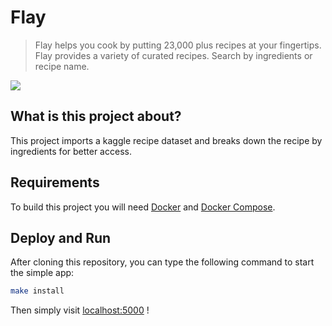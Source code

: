 # Flay
 > Flay helps you cook by putting 23,000 plus recipes at your fingertips. Flay provides a variety of curated recipes. Search by ingredients or recipe name.

<img src="images/Homepage.png" align="center"/>

## What is this project about?

This project imports a kaggle recipe dataset and breaks down the recipe by ingredients for better access.

## Requirements

To build this project you will need [Docker][Docker Install] and [Docker Compose][Docker Compose Install].

## Deploy and Run

After cloning this repository, you can type the following command to start the simple app:

```sh
make install
```

Then simply visit [localhost:5000][App] !


[Docker Install]:  https://docs.docker.com/install/
[Docker Compose Install]: https://docs.docker.com/compose/install/
[App]: http://127.0.0.1:5000
[here]: https://medium.com/@daniel.carlier/how-to-build-a-simple-flask-restful-api-with-docker-compose-2d849d738137
